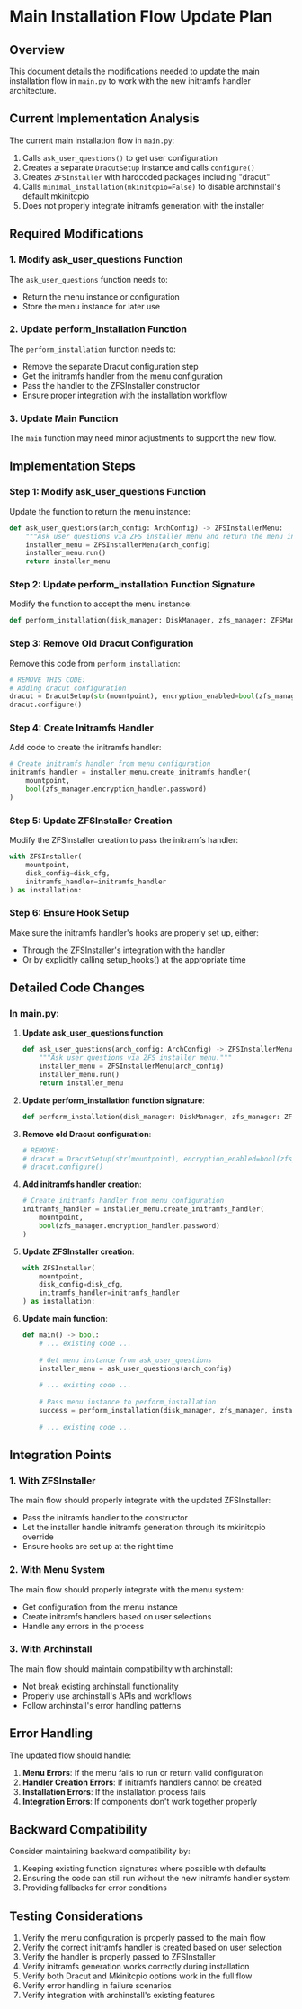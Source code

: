 # Main Installation Flow Update Plan

## Overview

This document details the modifications needed to update the main installation flow in `main.py` to work with the new initramfs handler architecture.

## Current Implementation Analysis

The current main installation flow in `main.py`:
1. Calls `ask_user_questions()` to get user configuration
2. Creates a separate `DracutSetup` instance and calls `configure()`
3. Creates `ZFSInstaller` with hardcoded packages including "dracut"
4. Calls `minimal_installation(mkinitcpio=False)` to disable archinstall's default mkinitcpio
5. Does not properly integrate initramfs generation with the installer

## Required Modifications

### 1. Modify ask_user_questions Function

The `ask_user_questions` function needs to:
- Return the menu instance or configuration
- Store the menu instance for later use

### 2. Update perform_installation Function

The `perform_installation` function needs to:
- Remove the separate Dracut configuration step
- Get the initramfs handler from the menu configuration
- Pass the handler to the ZFSInstaller constructor
- Ensure proper integration with the installation workflow

### 3. Update Main Function

The `main` function may need minor adjustments to support the new flow.

## Implementation Steps

### Step 1: Modify ask_user_questions Function

Update the function to return the menu instance:

```python
def ask_user_questions(arch_config: ArchConfig) -> ZFSInstallerMenu:
    """Ask user questions via ZFS installer menu and return the menu instance."""
    installer_menu = ZFSInstallerMenu(arch_config)
    installer_menu.run()
    return installer_menu
```

### Step 2: Update perform_installation Function Signature

Modify the function to accept the menu instance:

```python
def perform_installation(disk_manager: DiskManager, zfs_manager: ZFSManager, installer_menu: ZFSInstallerMenu) -> bool:
```

### Step 3: Remove Old Dracut Configuration

Remove this code from `perform_installation`:

```python
# REMOVE THIS CODE:
# Adding dracut configuration
dracut = DracutSetup(str(mountpoint), encryption_enabled=bool(zfs_manager.encryption_handler.password))
dracut.configure()
```

### Step 4: Create Initramfs Handler

Add code to create the initramfs handler:

```python
# Create initramfs handler from menu configuration
initramfs_handler = installer_menu.create_initramfs_handler(
    mountpoint, 
    bool(zfs_manager.encryption_handler.password)
)
```

### Step 5: Update ZFSInstaller Creation

Modify the ZFSInstaller creation to pass the initramfs handler:

```python
with ZFSInstaller(
    mountpoint, 
    disk_config=disk_cfg, 
    initramfs_handler=initramfs_handler
) as installation:
```

### Step 6: Ensure Hook Setup

Make sure the initramfs handler's hooks are properly set up, either:
- Through the ZFSInstaller's integration with the handler
- Or by explicitly calling setup_hooks() at the appropriate time

## Detailed Code Changes

### In main.py:

1. **Update ask_user_questions function**:
   ```python
   def ask_user_questions(arch_config: ArchConfig) -> ZFSInstallerMenu:
       """Ask user questions via ZFS installer menu."""
       installer_menu = ZFSInstallerMenu(arch_config)
       installer_menu.run()
       return installer_menu
   ```

2. **Update perform_installation function signature**:
   ```python
   def perform_installation(disk_manager: DiskManager, zfs_manager: ZFSManager, installer_menu: ZFSInstallerMenu) -> bool:
   ```

3. **Remove old Dracut configuration**:
   ```python
   # REMOVE:
   # dracut = DracutSetup(str(mountpoint), encryption_enabled=bool(zfs_manager.encryption_handler.password))
   # dracut.configure()
   ```

4. **Add initramfs handler creation**:
   ```python
   # Create initramfs handler from menu configuration
   initramfs_handler = installer_menu.create_initramfs_handler(
       mountpoint, 
       bool(zfs_manager.encryption_handler.password)
   )
   ```

5. **Update ZFSInstaller creation**:
   ```python
   with ZFSInstaller(
       mountpoint, 
       disk_config=disk_cfg, 
       initramfs_handler=initramfs_handler
   ) as installation:
   ```

6. **Update main function**:
   ```python
   def main() -> bool:
       # ... existing code ...
       
       # Get menu instance from ask_user_questions
       installer_menu = ask_user_questions(arch_config)
       
       # ... existing code ...
       
       # Pass menu instance to perform_installation
       success = perform_installation(disk_manager, zfs_manager, installer_menu)
       
       # ... existing code ...
   ```

## Integration Points

### 1. With ZFSInstaller

The main flow should properly integrate with the updated ZFSInstaller:
- Pass the initramfs handler to the constructor
- Let the installer handle initramfs generation through its mkinitcpio override
- Ensure hooks are set up at the right time

### 2. With Menu System

The main flow should properly integrate with the menu system:
- Get configuration from the menu instance
- Create initramfs handlers based on user selections
- Handle any errors in the process

### 3. With Archinstall

The main flow should maintain compatibility with archinstall:
- Not break existing archinstall functionality
- Properly use archinstall's APIs and workflows
- Follow archinstall's error handling patterns

## Error Handling

The updated flow should handle:

1. **Menu Errors**: If the menu fails to run or return valid configuration
2. **Handler Creation Errors**: If initramfs handlers cannot be created
3. **Installation Errors**: If the installation process fails
4. **Integration Errors**: If components don't work together properly

## Backward Compatibility

Consider maintaining backward compatibility by:

1. Keeping existing function signatures where possible with defaults
2. Ensuring the code can still run without the new initramfs handler system
3. Providing fallbacks for error conditions

## Testing Considerations

1. Verify the menu configuration is properly passed to the main flow
2. Verify the correct initramfs handler is created based on user selection
3. Verify the handler is properly passed to ZFSInstaller
4. Verify initramfs generation works correctly during installation
5. Verify both Dracut and Mkinitcpio options work in the full flow
6. Verify error handling in failure scenarios
7. Verify integration with archinstall's existing features